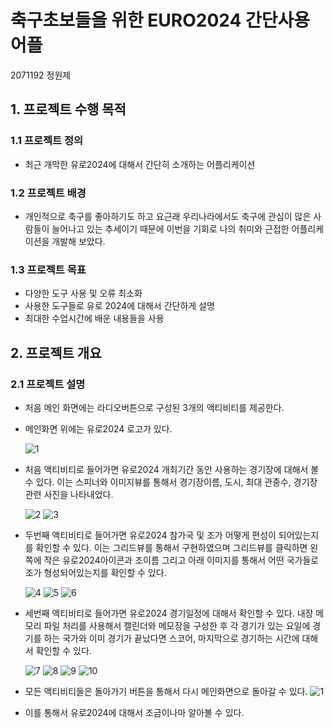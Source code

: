 # 축구초보들을 위한 EURO2024 간단사용어플
2071192 정원제

## 1. 프로젝트 수행 목적

### 1.1 프로젝트 정의
- 최근 개막한 유로2024에 대해서 간단히 소개하는 어플리케이션
  
### 1.2 프로젝트 배경
- 개인적으로 축구를 좋아하기도 하고 요근래 우리나라에서도 축구에 관심이 많은 사람들이 늘어나고 있는 추세이기 때문에 이번을 기회로 나의 취미와 근접한 어플리케이션을 개발해 보았다.
    
### 1.3 프로젝트 목표
- 다양한 도구 사용 및 오류 최소화
- 사용한 도구들로 유로 2024에 대해서 간단하게 설명 
- 최대한 수업시간에 배운 내용들을 사용

## 2. 프로젝트 개요

### 2.1 프로젝트 설명
- 처음 메인 화면에는 라디오버튼으로 구성된 3개의 액티비티를 제공한다.
- 메인화면 위에는 유로2024 로고가 있다.
  
  ![1](https://github.com/Jungwonje/-/assets/172956248/7321d26c-408d-481f-90cf-fae33e1b7bd8)
- 처음 액티비티로 들어가면 유로2024 개최기간 동안 사용하는 경기장에 대해서 볼 수 있다. 이는 스피너와 이미지뷰를 통해서 경기장이름, 도시, 최대 관중수, 경기장 관련 사진을 나타내었다.
  
  ![2](https://github.com/Jungwonje/-/assets/172956248/3ba67e4e-beed-4829-ae31-f1db3deab07a)
  ![3](https://github.com/Jungwonje/-/assets/172956248/53fda46b-ebfd-4966-9a63-9fc8174cf061)
- 두번째 액티비티로 들어가면 유로2024 참가국 및 조가 어떻게 편성이 되어있는지를 확인할 수 있다. 이는 그리드뷰를 통해서 구현하였으며 그리드뷰를 클릭하면 왼쪽에 작은 유로2024아이콘과 조이름 그리고 아래 이미지를 통해서 어떤 국가들로 조가 형성되어있는지를 확인할 수 있다.
  
  ![4](https://github.com/Jungwonje/-/assets/172956248/e130c27d-3920-45a7-ae30-a0e0a3ba7e80)
  ![5](https://github.com/Jungwonje/-/assets/172956248/092afb0a-fd7a-4dd0-88f8-5277ebbe8840)
  ![6](https://github.com/Jungwonje/-/assets/172956248/3735b01f-a5d8-4f69-b6bd-76fd5a118b66)
- 세번째 액티비티로 들어가면 유로2024 경기일정에 대해서 확인할 수 있다. 내장 메모리 파일 처리를 사용해서 캘린더와 메모장을 구성한 후 각 경기가 있는 요일에 경기를 하는 국가와 이미 경기가 끝났다면 스코어, 마지막으로 경기하는 시간에 대해서 확인할 수 있다.
  
  ![7](https://github.com/Jungwonje/-/assets/172956248/067cad30-7479-454a-9ce8-10ba35bd56f6)
  ![8](https://github.com/Jungwonje/-/assets/172956248/6e6b2b5a-754d-43c1-ba92-b89383731204)
  ![9](https://github.com/Jungwonje/-/assets/172956248/670b7126-33aa-4cf3-ac31-44253f20a0df)
  ![10](https://github.com/Jungwonje/-/assets/172956248/db6212a6-1377-4482-9fed-c832b6c30431)
- 모든 액티비티들은 돌아가기 버튼을 통해서 다시 메인화면으로 돌아갈 수 있다.
  ![1](https://github.com/Jungwonje/-/assets/172956248/7321d26c-408d-481f-90cf-fae33e1b7bd8)
- 이를 통해서 유로2024에 대해서 조금이나마 알아볼 수 있다.
